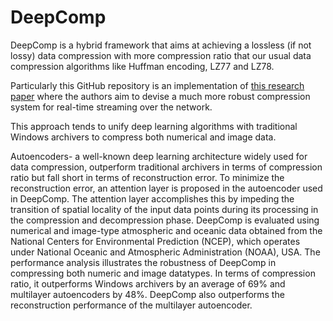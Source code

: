 # DeepComp

DeepComp is a hybrid framework that aims at achieving a lossless (if not lossy) data compression with more compression ratio that our usual data compression algorithms like Huffman encoding, LZ77 and LZ78. 

Particularly this GitHub repository is an implementation of <a href="https://link.springer.com/article/10.1007/s13369-022-06587-x">this research paper</a> where the authors aim to devise a much more robust compression system for real-time streaming over the network. 

This approach tends to unify deep learning algorithms with traditional Windows archivers to compress both numerical and image data. 

Autoencoders- a well-known deep learning architecture widely used for data compression, outperform traditional archivers in terms of compression ratio but fall short in terms of reconstruction error. To minimize the reconstruction error, an attention layer is proposed in the autoencoder used in DeepComp. The attention layer accomplishes this by impeding the transition of spatial locality of the input data points during its processing in the compression and decompression phase. DeepComp is evaluated using numerical and image-type atmospheric and oceanic data obtained from the National Centers for Environmental Prediction (NCEP), which operates under National Oceanic and Atmospheric Administration (NOAA), USA. The performance analysis illustrates the robustness of DeepComp in compressing both numeric and image datatypes. In terms of compression ratio, it outperforms Windows archivers by an average of 69% and multilayer autoencoders by 48%. DeepComp also outperforms the reconstruction performance of the multilayer autoencoder.
